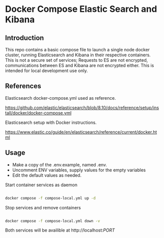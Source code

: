 # Docker Compose Elastic Search and Kibana

## Introduction

This repo contains a basic compose file to launch a single node docker cluster, running Elasticsearch and Kibana in their respective containers.
This is not a secure set of services; Requests to ES are not encrypted, communications between ES and Kibana are not encrypted either. This is intended for local development use only.

## References

Elasticsearch docker-compose.yml used as reference.

https://github.com/elastic/elasticsearch/blob/8.10/docs/reference/setup/install/docker/docker-compose.yml

Elasticsearch setup with Docker instructions.

https://www.elastic.co/guide/en/elasticsearch/reference/current/docker.html

## Usage

-   Make a copy of the .env.example, named .env.
-   Uncomment ENV variables, supply values for the empty variables
-   Edit the default values as needed.

Start container services as daemon

```bash

docker compose -f compose-local.yml up -d
```

Stop services and remove containers

```bash

docker compose -f compose-local.yml down -v
```

Both services will be availible at http://localhost:<em>PORT</em>
